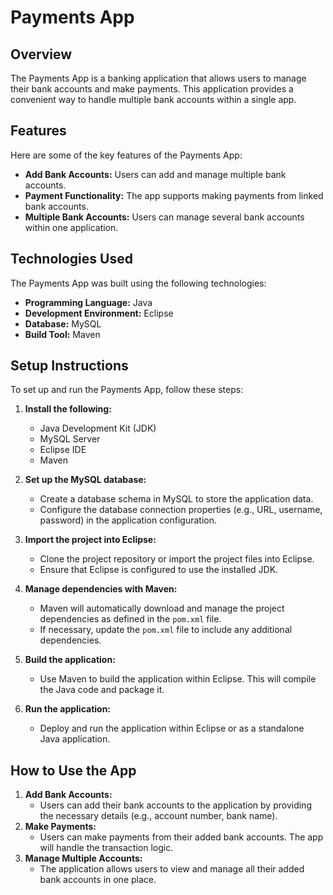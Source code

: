 # Payments App

## Overview

The Payments App is a banking application that allows users to manage their bank accounts and make payments. This application provides a convenient way to handle multiple bank accounts within a single app.

## Features

Here are some of the key features of the Payments App:

* **Add Bank Accounts:** Users can add and manage multiple bank accounts.
* **Payment Functionality:** The app supports making payments from linked bank accounts.
* **Multiple Bank Accounts:** Users can manage several bank accounts within one application.

## Technologies Used

The Payments App was built using the following technologies:

* **Programming Language:** Java
* **Development Environment:** Eclipse
* **Database:** MySQL
* **Build Tool:** Maven

## Setup Instructions

To set up and run the Payments App, follow these steps:

1.  **Install the following:**
    * Java Development Kit (JDK)
    * MySQL Server
    * Eclipse IDE
    * Maven

2.  **Set up the MySQL database:**
    * Create a database schema in MySQL to store the application data.
    * Configure the database connection properties (e.g., URL, username, password) in the application configuration.

3.  **Import the project into Eclipse:**
    * Clone the project repository or import the project files into Eclipse.
    * Ensure that Eclipse is configured to use the installed JDK.

4.  **Manage dependencies with Maven:**
    * Maven will automatically download and manage the project dependencies as defined in the `pom.xml` file.
    * If necessary, update the `pom.xml` file to include any additional dependencies.

5.  **Build the application:**
    * Use Maven to build the application within Eclipse. This will compile the Java code and package it.

6.  **Run the application:**
    * Deploy and run the application within Eclipse or as a standalone Java application.

## How to Use the App

1.  **Add Bank Accounts:**
    * Users can add their bank accounts to the application by providing the necessary details (e.g., account number, bank name).
2.  **Make Payments:**
    * Users can make payments from their added bank accounts.  The app will handle the transaction logic.
3.  **Manage Multiple Accounts:**
    * The application allows users to view and manage all their added bank accounts in one place.





